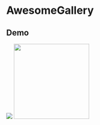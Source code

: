# AwesomeGallery
## Demo
 
![](http://martenolsson.se/images/ag.gif)
<img src="http://martenolsson.se/images/ag.gif?raw=true" width="200px">
